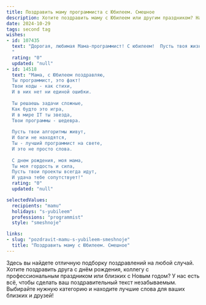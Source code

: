```yaml
---
title: Поздравить маму программиста с Юбилеем. Смешное
description: Хотите поздравить маму с Юбилеем или другим праздником? Наш ИИ создаст незабываемое поздравление, а вы обязательно выделитесь среди других.  
date: 2024-10-29
tags: second tag
wishes:
- id: 107435
  text: "Дорогая, любимая Мама-программист! С юбилеем!  Пусть твоя жизнь будет не менее оптимизированной, чем твой код,  а количество ошибок – стремиться к нулю (ну, или хотя бы к минимально допустимому значению).  Желаю тебе такого количества радости, что даже самые мощные серверы завидовать будут!  И чтобы  баги в твоей жизни встречались только в виде забавных случайностей, а не серьезных проблем. С праздником!
  "
  rating: "0"
  updated: "null"
- id: 14518
  text: "Мама, с Юбилеем поздравляю,
  Ты программист, это факт!
  Твои коды - как стихи,
  И в них нет ни единой ошибки.
  
  Ты решаешь задачи сложные,
  Как будто это игра,
  И в мире IT ты звезда,
  Твои программы - шедевра.
  
  Пусть твои алгоритмы живут,
  И баги не находятся,
  Ты - лучший программист на свете,
  И это не просто слова.
  
  С днем рождения, моя мама,
  Ты моя гордость и сила,
  Пусть твои проекты всегда идут,
  И удача тебе сопутствует!"
  rating: "0"
  updated: "null"

selectedValues:
  recipients: "mamu"
  holidays: "s-yubileem"
  professions: "programmist"
  style: "smeshnoje"

links:
- slug: "pozdravit-mamu-s-yubileem-smeshnoje"
  title: "Поздравить маму с Юбилеем. Смешное"
---
```


Здесь вы найдете отличную подборку поздравлений на любой случай.
Хотите поздравить друга с днём рождения, коллегу с профессиональным праздником или близких с Новым годом? У нас есть всё, чтобы сделать ваш поздравительный текст незабываемым. Выбирайте нужную категорию и находите лучшие слова для ваших близких и друзей!
